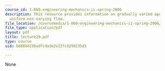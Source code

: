 ```yaml
---
course_id: 1-060-engineering-mechanics-ii-spring-2006
description: This resource provides information on gradually varied open channel flow,
  uniform non-varying flow.
file_location: /coursemedia/1-060-engineering-mechanics-ii-spring-2006/b6688d158adfcda3e2e12fc0299135d3_lecture29.pdf
file_type: application/pdf
layout: pdf
title: lecture29.pdf
type: course
uid: b6688d158adfcda3e2e12fc0299135d3

---
```

None